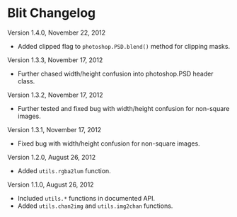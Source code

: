 Blit Changelog
==============

Version 1.4.0, November 22, 2012

 * Added clipped flag to `photoshop.PSD.blend()` method for clipping masks.

Version 1.3.3, November 17, 2012

 * Further chased width/height confusion into photoshop.PSD header class.

Version 1.3.2, November 17, 2012

 * Further tested and fixed bug with width/height confusion for non-square images.

Version 1.3.1, November 17, 2012

 * Fixed bug with width/height confusion for non-square images.

Version 1.2.0, August 26, 2012

 * Added `utils.rgba2lum` function.

Version 1.1.0, August 26, 2012

 * Included `utils.*` functions in documented API.
 * Added `utils.chan2img` and `utils.img2chan` functions.
